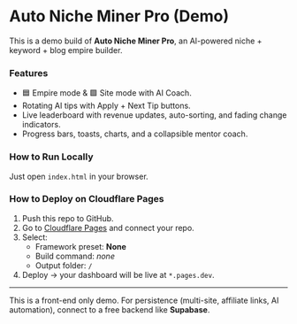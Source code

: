# Auto Niche Miner Pro (Demo)

This is a demo build of **Auto Niche Miner Pro**, an AI-powered niche + keyword + blog empire builder.

### Features
- 🟦 Empire mode & 🟩 Site mode with AI Coach.
- Rotating AI tips with Apply + Next Tip buttons.
- Live leaderboard with revenue updates, auto-sorting, and fading change indicators.
- Progress bars, toasts, charts, and a collapsible mentor coach.

### How to Run Locally
Just open `index.html` in your browser.

### How to Deploy on Cloudflare Pages
1. Push this repo to GitHub.
2. Go to [Cloudflare Pages](https://pages.cloudflare.com/) and connect your repo.
3. Select:
   - Framework preset: **None**
   - Build command: *none*
   - Output folder: `/`
4. Deploy → your dashboard will be live at `*.pages.dev`.

---

This is a front-end only demo. For persistence (multi-site, affiliate links, AI automation), connect to a free backend like **Supabase**.
